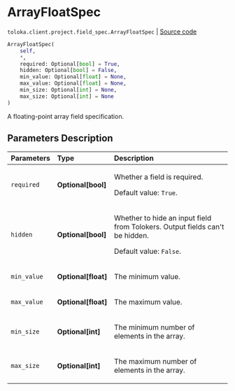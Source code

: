 # ArrayFloatSpec
`toloka.client.project.field_spec.ArrayFloatSpec` | [Source code](https://github.com/Toloka/toloka-kit/blob/v1.2.3/src/client/project/field_spec.py#L179)

```python
ArrayFloatSpec(
    self,
    *,
    required: Optional[bool] = True,
    hidden: Optional[bool] = False,
    min_value: Optional[float] = None,
    max_value: Optional[float] = None,
    min_size: Optional[int] = None,
    max_size: Optional[int] = None
)
```

A floating-point array field specification.

## Parameters Description

| Parameters | Type | Description |
| :----------| :----| :-----------|
`required`|**Optional\[bool\]**|<p>Whether a field is required. </p><p>Default value: `True`.</p>
`hidden`|**Optional\[bool\]**|<p>Whether to hide an input field from Tolokers. Output fields can&#x27;t be hidden. </p><p>Default value: `False`.</p>
`min_value`|**Optional\[float\]**|<p>The minimum value.</p>
`max_value`|**Optional\[float\]**|<p>The maximum value.</p>
`min_size`|**Optional\[int\]**|<p>The minimum number of elements in the array.</p>
`max_size`|**Optional\[int\]**|<p>The maximum number of elements in the array.</p>

